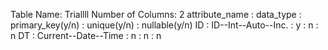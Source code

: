 Table Name: Triallll
Number of Columns: 2
attribute_name : data_type : primary_key(y/n) : unique(y/n) : nullable(y/n)
ID : ID--Int--Auto--Inc. : y : n : n
DT : Current--Date--Time : n : n : n
